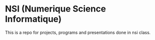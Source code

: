 <h1> NSI (Numerique Science Informatique) </h1>

<p> This is a repo for projects, programs and presentations done in nsi class. </p>
